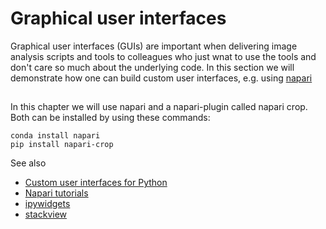 # Graphical user interfaces
Graphical user interfaces (GUIs) are important when delivering image analysis scripts and tools to colleagues who just wnat to use the tools and don't care so much about the underlying code. In this section we will demonstrate how one can build custom user interfaces, e.g. using [napari](https://github.com/napari/naparu)

## 
In this chapter we will use napari and a napari-plugin called napari crop. Both can be installed by using these commands:

```
conda install napari
pip install napari-crop
```

See also
* [Custom user interfaces for Python](https://biapol.github.io/blog/johannes_mueller/entry_user_inter/)
* [Napari tutorials](https://napari.org/tutorials/)
* [ipywidgets](https://ipywidgets.readthedocs.io/en/latest/)
* [stackview](https://github.com/haesleinhuepf/stackview)

